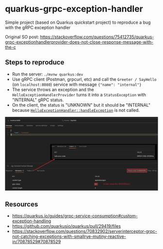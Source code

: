 # quarkus-grpc-exception-handler

Simple project (based on Quarkus quickstart project) to reproduce a bug with the gRPC exception handler

Original SO post: https://stackoverflow.com/questions/75412735/quarkus-grpc-exceptionhandlerprovider-does-not-close-response-message-with-the-c

## Steps to reproduce

- Run the server: `./mvnw quarkus:dev`
- Use gRPC client (Postman, grpcurl, etc) and call the `Greeter / SayHello` (on `localhost:8080`) service with message `{"name": "internal"}`
- The service throws an exception and the `HelloExceptionHandlerProvider` turns it into a `StatusException` with "INTERNAL" gRPC status.
- On the client, the status is "UNKNOWN" but it should be "INTERNAL" because [`HelloExceptionHandler::handleException`](https://github.com/jdussouillez/quarkus-grpc-exception-handler/blob/master/src/main/java/io/quarkus/grpc/examples/hello/HelloExceptionHandlerProvider.java#L53) is not called.

![Postman response](./assets/response.png)

## Resources
- https://quarkus.io/guides/grpc-service-consumption#custom-exception-handling
- https://github.com/quarkusio/quarkus/pull/29419/files
- https://stackoverflow.com/questions/70832902/serverinterceptor-grpc-not-catching-exceptions-with-smallrye-mutiny-reactive-in/70878529#70878529
